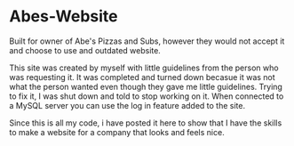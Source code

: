 # Abes-Website
Built for owner of Abe's Pizzas and Subs, however they would not accept it and choose to use and outdated website.

This site was created by myself with little guidelines from the person who was requesting it.
It was completed and turned down becasue it was not what the person wanted even though they gave me little guidelines.
Trying to fix it, I was shut down and told to stop working on it.
When connected to a MySQL server you can use the log in feature added to the site.

Since this is all my code, i have posted it here to show that I have the skills to make a website for a company that looks and feels nice.
